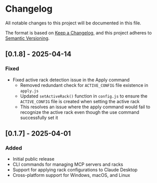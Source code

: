 # Changelog

All notable changes to this project will be documented in this file.

The format is based on [Keep a Changelog](https://keepachangelog.com/en/1.0.0/),
and this project adheres to [Semantic Versioning](https://semver.org/spec/v2.0.0.html).

## [0.1.8] - 2025-04-14

### Fixed

- Fixed active rack detection issue in the Apply command
  - Removed redundant check for `ACTIVE_CONFIG` file existence in `apply.js`
  - Updated `setActiveRack()` function in `config.js` to ensure the `ACTIVE_CONFIG` file is created when setting the active rack
  - This resolves an issue where the apply command would fail to recognize the active rack even though the use command successfully set it

## [0.1.7] - 2025-04-01

### Added

- Initial public release
- CLI commands for managing MCP servers and racks
- Support for applying rack configurations to Claude Desktop
- Cross-platform support for Windows, macOS, and Linux
